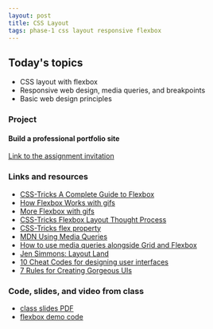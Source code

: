 ```yaml
---
layout: post
title: CSS Layout
tags: phase-1 css layout responsive flexbox
---
```


## Today's topics

- CSS layout with flexbox
- Responsive web design, media queries, and breakpoints
- Basic web design principles

### Project
#### Build a professional portfolio site

[Link to the assignment invitation](https://classroom.google.com/c/MTQzODg3MTY4MzI3/a/MTQwNzUxMDY4MTE2/details)

### Links and resources

- [CSS-Tricks A Complete Guide to Flexbox](https://css-tricks.com/snippets/css/a-guide-to-flexbox/)
- [How Flexbox Works with gifs](https://www.freecodecamp.org/news/an-animated-guide-to-flexbox-d280cf6afc35/#.ny5qtyivp)
- [More Flexbox with gifs](https://www.freecodecamp.org/news/even-more-about-how-flexbox-works-explained-in-big-colorful-animated-gifs-a5a74812b053/#.mmcrvo7pu)
- [CSS-Tricks Flexbox Layout Thought Process](https://css-tricks.com/the-thought-process-behind-a-flexbox-layout/)
- [CSS-Tricks flex property](https://css-tricks.com/almanac/properties/f/flex/)
- [MDN Using Media Queries](https://developer.mozilla.org/en-US/docs/Web/CSS/Media_Queries/Using_media_queries)
- [How to use media queries alongside Grid and Flexbox](https://www.smashingmagazine.com/2018/02/media-queries-responsive-design-2018/)
- [Jen Simmons: Layout Land](https://www.youtube.com/channel/UC7TizprGknbDalbHplROtag)
- [10 Cheat Codes for designing user interfaces](https://medium.com/sketch-app-sources/design-cheatsheet-274384775da9)
- [7 Rules for Creating Gorgeous UIs](https://medium.com/@erikdkennedy/7-rules-for-creating-gorgeous-ui-part-1-559d4e805cda)

### Code, slides, and video from class

- [class slides PDF](https://drive.google.com/file/d/1TgJ9sYA4eGDRH3F4pW66Ky_pSr-GG_pK/view?usp=sharing)
- [flexbox demo code](https://github.com/momentum-team-1/examples/tree/master/css-flexbox)
